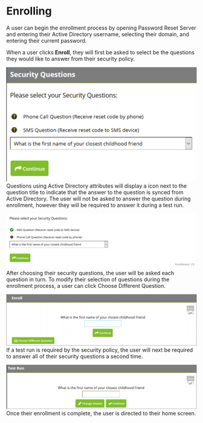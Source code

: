 [title]: # (Enrolling)
[tags]: # (enrollment)
[priority]: # (2)
# Enrolling

A user can begin the enrollment process by opening Password Reset Server and entering their Active Directory username, selecting their domain, and entering their current password.

When a user clicks __Enroll__, they will first be asked to select be the questions they would like to answer from their security policy.

   ![Security Questions](images/question.png)
Questions using Active Directory attributes will display a icon next to the question title to indicate that the answer to the question is synced from Active Directory. The user will not be asked to answer
the question during enrollment, however they will be required to answer it during a test run.

   ![Select Questions](images/select.png)
After choosing their security questions, the user will be asked each question in turn. To modify their selection of questions during the enrollment process, a user can click Choose Different Question.

   ![Enroll](images/enroll.png)
If a test run is required by the security policy, the user will next be required to answer all of their security questions a second time.

   ![Test Run](images/test.png)
Once their enrollment is complete, the user is directed to their home screen.
